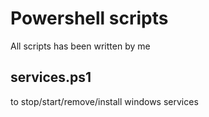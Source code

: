 # Powershell scripts
All scripts has been written by me

## services.ps1
to stop/start/remove/install windows services
